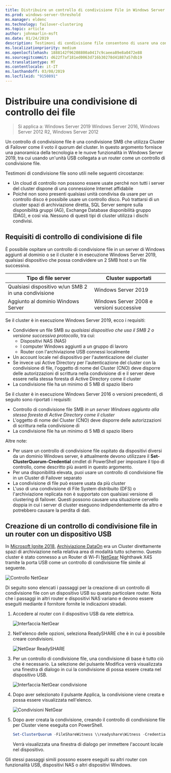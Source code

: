 ```yaml
---
title: Distribuire un controllo di condivisione File in Windows Server 2019
ms.prod: windows-server-threshold
ms.manager: eldenc
ms.technology: failover-clustering
ms.topic: article
author: johnmarlin-msft
ms.date: 01/24/2019
description: Testimoni di condivisione file consentono di usare una condivisione file di voto quorum del cluster. Questo argomento descrive testimoni condivisione di file e nuove funzionalità, tra cui usando un'unità USB collegata a un router come un controllo di condivisione file.
ms.localizationpriority: medium
ms.openlocfilehash: 1888142f96208800a0417c9caeea89e8a0472e88
ms.sourcegitcommit: d622f7af181ed0063d716b30278d41887a57db19
ms.translationtype: MT
ms.contentlocale: it-IT
ms.lasthandoff: 03/08/2019
ms.locfileid: "9150891"
---
```

# Distribuire una condivisione di controllo dei file

> Si applica a: Windows Server 2019 Windows Server 2016, Windows Server 2012 R2, Windows Server 2012

Un controllo di condivisione file è una condivisione SMB che utilizza Cluster di Failover come il voto il quorum del cluster. In questo argomento fornisce una panoramica della tecnologia e le nuove funzionalità in Windows Server 2019, tra cui usando un'unità USB collegata a un router come un controllo di condivisione file.

Testimoni di condivisione file sono utili nelle seguenti circostanze:  

- Un cloud di controllo non possono essere usate perché non tutti i server del cluster dispone di una connessione Internet affidabile
- Poiché non sono presenti qualsiasi unità condivisa da usare per un controllo disco è possibile usare un controllo disco. Può trattarsi di un cluster spazi di archiviazione diretta, SQL Server sempre sulla disponibilità gruppi (AG), Exchange Database disponibilità gruppo (DAG), e così via.  Nessuno di questi tipi di cluster utilizza i dischi condivisi.

## Requisiti di controllo di condivisione di file

È possibile ospitare un controllo di condivisione file in un server di Windows aggiunti al dominio o se il cluster è in esecuzione Windows Server 2019, qualsiasi dispositivo che possa condividere un 2 SMB host o un file successiva.

|Tipo di file server                 | Cluster supportati |
|---------------------------------|--------------------|
|Qualsiasi dispositivo w/un SMB 2 in una condivisione | Windows Server 2019|
|Aggiunto al dominio Windows Server     | Windows Server 2008 e versioni successive|

Se il cluster è in esecuzione Windows Server 2019, ecco i requisiti:

- Condividere un file SMB *su qualsiasi dispositivo che usa il SMB 2 o versione successiva protocollo*, tra cui:
    - Dispositivi NAS (NAS)
    - I computer Windows aggiunti a un gruppo di lavoro
    - Router con l'archiviazione USB connessi localmente
- Un account locale nel dispositivo per l'autenticazione del cluster
- Se invece usi Active Directory per l'autenticazione del cluster con la condivisione di file, l'oggetto di nome del Cluster (CNO) deve disporre delle autorizzazioni di scrittura nella condivisione di e il server deve essere nella stessa foresta di Active Directory come il cluster
- La condivisione file ha un minimo di 5 MB di spazio libero

Se il cluster è in esecuzione Windows Server 2016 o versioni precedenti, di seguito sono riportati i requisiti:

- Controllo di condivisione file SMB *in un server Windows aggiunto alla stessa foresta di Active Directory come il cluster*
- L'oggetto di nome del Cluster (CNO) deve disporre delle autorizzazioni di scrittura nella condivisione di
- La condivisione file ha un minimo di 5 MB di spazio libero

Altre note:
- Per usare un controllo di condivisione file ospitato da dispositivi diversi da un dominio Windows server, è attualmente devono utilizzare il **Set-ClusterQuorum-Credential** cmdlet di PowerShell per impostare il tipo di controllo, come descritto più avanti in questo argomento.
- Per una disponibilità elevata, puoi usare un controllo di condivisione file in un Cluster di Failover separato
- La condivisione di file può essere usata da più cluster
- L'uso di una condivisione di File System distribuito (DFS) o l'archiviazione replicata non è supportato con qualsiasi versione di clustering di failover.  Questi possono causare una situazione cervello doppia in cui i server di cluster eseguono indipendentemente da altro e potrebbero causare la perdita di dati.

## Creazione di un controllo di condivisione file in un router con un dispositivo USB

In [Microsoft Ignite 2018](https://azure.microsoft.com/ignite/), [Archiviazione DataOn](http://www.dataonstorage.com/) era un Cluster direttamente spazi di archiviazione nella relativa area di modalità tutto schermo.  Questo cluster è stato connesso a un Router di Wi-Fi [NetGear](https://www.netgear.com) Nighthawk X4S tramite la porta USB come un controllo di condivisione file simile al seguente.

![Controllo NetGear](media\File-Share-Witness\FSW1.png)

Di seguito sono elencati i passaggi per la creazione di un controllo di condivisione file con un dispositivo USB su questo particolare router.  Nota che i passaggi in altri router e dispositivi NAS variano e devono essere eseguiti mediante il fornitore fornite le indicazioni stradali.


1. Accedere al router con il dispositivo USB da rete elettrica.

   ![Interfaccia NetGear](media\File-Share-Witness\FSW2.png)

2. Nell'elenco delle opzioni, seleziona ReadySHARE che è in cui è possibile creare condivisioni.

   ![NetGear ReadySHARE](media\File-Share-Witness\FSW3.png)

3. Per un controllo di condivisione file, una condivisione di base è tutto ciò che è necessario.  La selezione del pulsante Modifica verrà visualizzata una finestra di dialogo in cui la condivisione di possa essere creata nel dispositivo USB.

   ![Interfaccia NetGear condivisione](media\File-Share-Witness\FSW4.png)

4. Dopo aver selezionato il pulsante Applica, la condivisione viene creata e possa essere visualizzata nell'elenco.

   ![Condivisioni NetGear](media\File-Share-Witness\FSW5.png)

5. Dopo aver creata la condivisione, creando il controllo di condivisione file per Cluster viene eseguita con PowerShell.

   ```PowerShell
   Set-ClusterQuorum -FileShareWitness \\readyshare\Witness -Credential (Get-Credential)
   ```

   Verrà visualizzata una finestra di dialogo per immettere l'account locale nel dispositivo.

Gli stessi passaggi simili possono essere eseguiti su altri router con funzionalità USB, dispositivi NAS o altri dispositivi Windows.
